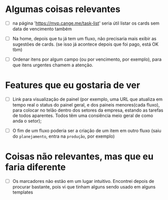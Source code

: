 # Algumas coisas relevantes

- [ ] na página 'https://mvp.cange.me/task-list' seria útil listar os cards sem data de vencimento também
- [ ] Na home, depois que tu já tem um fluxo, não precisaria mais exibir as sugestões de cards. (se isso já acontece depois que foi pago, está OK tbm)
- [ ] Ordenar itens por algum campo (ou por vencimento, por exemplo), para que itens urgentes chamem a atenção.


# Features que eu gostaria de ver

- [ ] Link para visualização de painel (por exemplo, uma URL que atualiza em tempo real o status do painel geral, e dos paineis menores(cada fluxo), para colocar no telão dentro  dos setores da empresa, estando as tarefas de todos aparentes. Todos têm uma consiência meio geral de como anda o setor);
- [ ] O fim de um fluxo poderia ser a criação de um item em outro fluxo (saiu do `planejamento`, entra na `produção`, por exemplo)


# Coisas não relevantes, mas que eu faria diferente

- [ ] Os marcadores não estão em um lugar intuitivo. Encontrei depois de procurar bastante, pois vi que tinham alguns sendo usado em alguns templates
